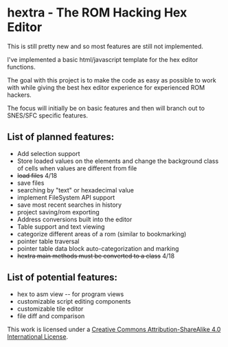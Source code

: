 # hextra - The ROM Hacking Hex Editor

This is still pretty new and so most features are still not implemented.

I've implemented a basic html/javascript template for the hex editor functions.

The goal with this project is to make the code as easy as possible to work with while giving the best hex editor experience for experienced ROM hackers.

The focus will initially be on basic features and then will branch out to SNES/SFC specific features.


## List of planned features:
* Add selection support
* Store loaded values on the elements and change the background class of cells when values are different from file
* ~~load files~~ 4/18
* save files 
* searching by "text" or hexadecimal value
* implement FileSystem API support
* save most recent searches in history
* project saving/rom exporting
* Address conversions built into the editor
* Table support and text viewing
* categorize different areas of a rom (similar to bookmarking)
* pointer table traversal
* pointer table data block auto-categorization and marking
* ~~hextra main methods must be converted to a class~~ 4/18

## List of potential features:
* hex to asm view -- for program views
* customizable script editing components
* customizable tile editor
* file diff and comparison


This work is licensed under a
[Creative Commons Attribution-ShareAlike 4.0 International License][cc-by-sa].

[cc-by-sa]: http://creativecommons.org/licenses/by-sa/4.0/